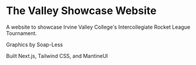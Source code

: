 # The Valley Showcase Website
A website to showcase Irvine Valley College's Intercollegiate Rocket League Tournament.

Graphics by Soap-Less

Built Next.js, Tailwind CSS, and MantineUI

